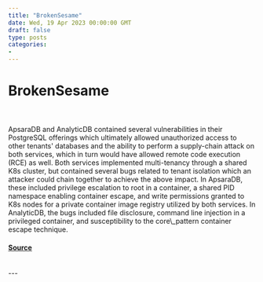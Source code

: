 ```yaml
---
title: "BrokenSesame"
date: Wed, 19 Apr 2023 00:00:00 GMT
draft: false
type: posts
categories: 
- 
---
```

# BrokenSesame

<br/>

<br/>
ApsaraDB and AnalyticDB contained several vulnerabilities in their PostgreSQL offerings which ultimately allowed unauthorized access to other tenants' databases and the ability to perform a supply-chain attack on both services, which in turn would have allowed remote code execution (RCE) as well. Both services implemented multi-tenancy through a shared K8s cluster, but contained several bugs related to tenant isolation which an attacker could chain together to achieve the above impact. In ApsaraDB, these included privilege escalation to root in a container, a shared PID namespace enabling container escape, and write permissions granted to K8s nodes for a private container image registry utilized by both services. In AnalyticDB, the bugs included file disclosure, command line injection in a privileged container, and susceptibility to the core\_pattern container escape technique.

#### [Source](https://www.cloudvulndb.org/brokensesame)

<br/>
---
